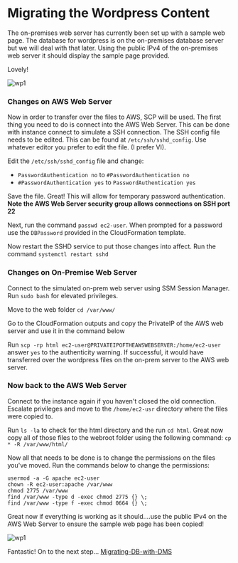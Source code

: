 # Migrating the Wordpress Content
The on-premises web server has currently been set up with a sample web page. The database for wordpress is on the on-premises database server but we will deal with that later. Using the public IPv4 of the on-premises web server it should display the sample page provided. 

Lovely!

![wp1](https://user-images.githubusercontent.com/62077185/126720106-ab2dfca9-8cc1-4302-9ab9-057e6969f287.JPG)


### Changes on AWS Web Server
Now in order to transfer over the files to AWS, SCP will be used. The first thing you need to do is connect into the AWS Web Server. This can be done with instance connect to simulate a SSH connection. The SSH config file needs to be edited. This can be found at `/etc/ssh/sshd_config`. 
Use whatever editor you prefer to edit the file. (I prefer VI). 

Edit the `/etc/ssh/sshd_config` file and change:
- `PasswordAuthentication no` to `#PasswordAuthentication no`
- `#PasswordAuthentication yes` to `PasswordAuthentication yes`

Save the file. Great! This will allow for temporary password authentication. **Note the AWS Web Server security group allows connections on SSH port 22**

Next, run the command `passwd ec2-user`. When prompted for a password use the `DBPassword` provided in the CloudFormation template.

Now restart the SSHD service to put those changes into affect. Run the command  `systemctl restart sshd`

### Changes on On-Premise Web Server 
Connect to the simulated on-prem web server using SSM Session Manager. Run `sudo bash` for elevated privileges. 

Move to the web folder `cd /var/www/`

Go to the CloudFormation outputs and copy the PrivateIP of the AWS web server and use it in the command below

Run `scp -rp html ec2-user@PRIVATEIPOFTHEAWSWEBSERVER:/home/ec2-user` answer `yes` to the authenticity warning. If successful, it would have transferred over the wordpress files on the on-prem server to the AWS web server. 


### Now back to the AWS Web Server
Connect to the instance again if you haven't closed the old connection. Escalate privileges and move to the `/home/ec2-usr` directory where the files were copied to. 

Run `ls -la` to check for the html directory and the run `cd html`. Great now copy all of those files to the webroot folder using the following command:
`cp * -R /var/www/html/`

Now all that needs to be done is to change the permissions on the files you've moved. Run the commands below to change the permissions:
```
usermod -a -G apache ec2-user   
chown -R ec2-user:apache /var/www
chmod 2775 /var/www
find /var/www -type d -exec chmod 2775 {} \;
find /var/www -type f -exec chmod 0664 {} \;
```

Great now if everything is working as it should....use  the public IPv4 on the AWS Web Server to ensure the sample web page has been copied!

![wp1](https://user-images.githubusercontent.com/62077185/126720106-ab2dfca9-8cc1-4302-9ab9-057e6969f287.JPG)

Fantastic! On to the next step...
[Migrating-DB-with-DMS](https://github.com/SConnolly1886/AWS-Migrating-with-DMS/blob/main/AWS-Migrating-with-DMS-3.md)


